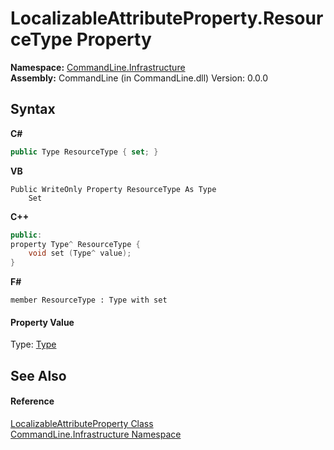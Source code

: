 # LocalizableAttributeProperty.ResourceType Property 
 

**Namespace:**&nbsp;<a href="N_CommandLine_Infrastructure">CommandLine.Infrastructure</a><br />**Assembly:**&nbsp;CommandLine (in CommandLine.dll) Version: 0.0.0

## Syntax

**C#**<br />
``` C#
public Type ResourceType { set; }
```

**VB**<br />
``` VB
Public WriteOnly Property ResourceType As Type
	Set
```

**C++**<br />
``` C++
public:
property Type^ ResourceType {
	void set (Type^ value);
}
```

**F#**<br />
``` F#
member ResourceType : Type with set

```


#### Property Value
Type: <a href="https://docs.microsoft.com/dotnet/api/system.type" target="_blank">Type</a>

## See Also


#### Reference
<a href="T_CommandLine_Infrastructure_LocalizableAttributeProperty">LocalizableAttributeProperty Class</a><br /><a href="N_CommandLine_Infrastructure">CommandLine.Infrastructure Namespace</a><br />